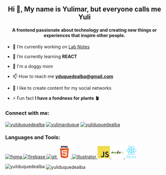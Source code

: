 <h2 align="center">Hi 👋, My name is Yulimar, but everyone calls me Yuli</h2>
<h4 align="center">A frontend passionate about technology and creating new things or experiences that inspire other people.</h4>

- 🔭 I’m currently working on [Lab Notes](https://github.com/yuliduquedealba/notes)

- 🌱 I’m currently learning **REACT**

- 🐶 I'm a doggy mom

- 📫 How to reach me **yduquedealba@gmail.com**

- 📱 I like to create content for my social networks

- ⚡ Fun fact **I have a fondness for plants 🪴**


<h3 align="left">Connect with me:</h3>
<p align="left">
<a href="https://twitter.com/yuliduquedealba" target="blank"><img align="center" src="https://raw.githubusercontent.com/rahuldkjain/github-profile-readme-generator/master/src/images/icons/Social/twitter.svg" alt="yuliduquedealba" height="30" width="40" /></a>
<a href="https://linkedin.com/in/yulimarduque" target="blank"><img align="center" src="https://raw.githubusercontent.com/rahuldkjain/github-profile-readme-generator/master/src/images/icons/Social/linked-in-alt.svg" alt="yulimarduque" height="30" width="40" /></a>
<a href="https://instagram.com/yuliduquedealba" target="blank"><img align="center" src="https://raw.githubusercontent.com/rahuldkjain/github-profile-readme-generator/master/src/images/icons/Social/instagram.svg" alt="yuliduquedealba" height="30" width="40" /></a>
</p>

<h3 align="left">Languages and Tools:</h3>
<p align="left"> <a href="https://www.figma.com/" target="_blank" rel="noreferrer"> <img src="https://www.vectorlogo.zone/logos/figma/figma-icon.svg" alt="figma" width="40" height="40"/> </a> <a href="https://firebase.google.com/" target="_blank" rel="noreferrer"> <img src="https://www.vectorlogo.zone/logos/firebase/firebase-icon.svg" alt="firebase" width="40" height="40"/> </a> <a href="https://git-scm.com/" target="_blank" rel="noreferrer"> <img src="https://www.vectorlogo.zone/logos/git-scm/git-scm-icon.svg" alt="git" width="40" height="40"/> </a> <a href="https://www.w3.org/html/" target="_blank" rel="noreferrer"> <img src="https://raw.githubusercontent.com/devicons/devicon/master/icons/html5/html5-original-wordmark.svg" alt="html5" width="40" height="40"/> </a> <a href="https://www.adobe.com/in/products/illustrator.html" target="_blank" rel="noreferrer"> <img src="https://www.vectorlogo.zone/logos/adobe_illustrator/adobe_illustrator-icon.svg" alt="illustrator" width="40" height="40"/> </a> <a href="https://developer.mozilla.org/en-US/docs/Web/JavaScript" target="_blank" rel="noreferrer"> <img src="https://raw.githubusercontent.com/devicons/devicon/master/icons/javascript/javascript-original.svg" alt="javascript" width="40" height="40"/> </a> <a href="https://nodejs.org" target="_blank" rel="noreferrer"> <img src="https://raw.githubusercontent.com/devicons/devicon/master/icons/nodejs/nodejs-original-wordmark.svg" alt="nodejs" width="40" height="40"/> </a> <a href="https://reactjs.org/" target="_blank" rel="noreferrer"> <img src="https://raw.githubusercontent.com/devicons/devicon/master/icons/react/react-original-wordmark.svg" alt="react" width="40" height="40"/> </a> </p>

<p><img align="left" src="https://github-readme-stats.vercel.app/api/top-langs?username=yuliduquedealba&show_icons=true&locale=en&layout=compact" alt="yuliduquedealba" /></p>

<p>&nbsp;<img align="center" src="https://github-readme-stats.vercel.app/api?username=yuliduquedealba&show_icons=true&locale=en" alt="yuliduquedealba" /></p>

